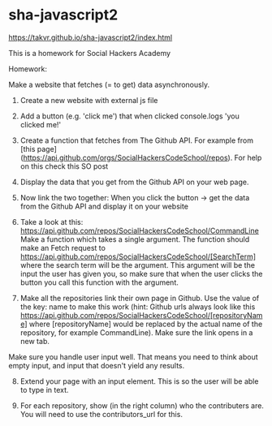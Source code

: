 # sha-javascript2

https://takvr.github.io/sha-javascript2/index.html

This is a homework for Social Hackers Academy

Homework: 

Make a website that fetches (= to get) data asynchronously.

1. Create a new website with external js file

2. Add a button (e.g. 'click me') that when clicked console.logs 'you clicked me!'

3. Create a function that fetches from The Github API. For example from [this page] (https://api.github.com/orgs/SocialHackersCodeSchool/repos). For help on this check this SO post

4. Display the data that you get from the Github API on your web page.

5. Now link the two together: When you click the button -> get the data from the Github API and display it on your website

6. Take a look at this:
https://api.github.com/repos/SocialHackersCodeSchool/CommandLine
Make a function which takes a single argument. The function should make an Fetch request to https://api.github.com/repos/SocialHackersCodeSchool/[SearchTerm] where the search term will be the argument. This argument will be the input the user has given you, so make sure that when the user clicks the button you call this function with the argument.

7. Make all the repositories link their own page in Github. Use the value of the key: name to make this work (hint: Github urls always look like this https://api.github.com/repos/SocialHackersCodeSchool/[repositoryName] where [repositoryName] would be replaced by the actual name of the repository, for example CommandLine). Make sure the link opens in a new tab.

Make sure you handle user input well. That means you need to think about empty input, and input that doesn't yield any results.

8. Extend your page with an input element. This is so the user will be able to type in text.

9. For each repository, show (in the right column) who the contributers are. You will need to use the contributors_url for this.
